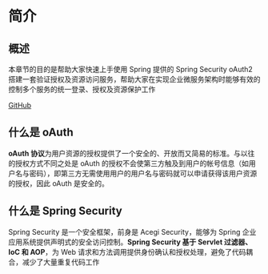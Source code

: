 # **简介**

## **概述**

本章节的目的是帮助大家快速上手使用 Spring 提供的 Spring Security oAuth2 搭建一套验证授权及资源访问服务，帮助大家在实现企业微服务架构时能够有效的控制多个服务的统一登录、授权及资源保护工作

[GitHub](https://github.com/topsale/spring-boot-samples/tree/master/spring-security-oauth2)

## **什么是 oAuth**
**oAuth 协议**为用户资源的授权提供了一个安全的、开放而又简易的标准。与以往的授权方式不同之处是 oAuth 的授权不会使第三方触及到用户的帐号信息（如用户名与密码），即第三方无需使用用户的用户名与密码就可以申请获得该用户资源的授权，因此 oAuth 是安全的。

## **什么是 Spring Security**

Spring Security 是一个安全框架，前身是 Acegi Security，能够为 Spring 企业应用系统提供声明式的安全访问控制。**Spring Security 基于 Servlet 过滤器、IoC 和 AOP**，为 Web 请求和方法调用提供身份确认和授权处理，避免了代码耦合，减少了大量重复代码工作